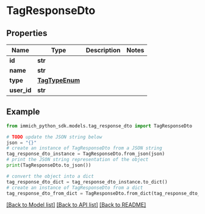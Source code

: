 # TagResponseDto


## Properties

Name | Type | Description | Notes
------------ | ------------- | ------------- | -------------
**id** | **str** |  | 
**name** | **str** |  | 
**type** | [**TagTypeEnum**](TagTypeEnum.md) |  | 
**user_id** | **str** |  | 

## Example

```python
from immich_python_sdk.models.tag_response_dto import TagResponseDto

# TODO update the JSON string below
json = "{}"
# create an instance of TagResponseDto from a JSON string
tag_response_dto_instance = TagResponseDto.from_json(json)
# print the JSON string representation of the object
print(TagResponseDto.to_json())

# convert the object into a dict
tag_response_dto_dict = tag_response_dto_instance.to_dict()
# create an instance of TagResponseDto from a dict
tag_response_dto_from_dict = TagResponseDto.from_dict(tag_response_dto_dict)
```
[[Back to Model list]](../README.md#documentation-for-models) [[Back to API list]](../README.md#documentation-for-api-endpoints) [[Back to README]](../README.md)


